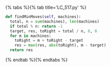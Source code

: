 {% tabs %}{% tab title='LC_517.py' %}

```py
def findMinMoves(self, machines):
  total, n = sum(machines), len(machines)
  if total % n: return -1
  target, res, toRight = total / n, 0, 0
  for m in machines:
    toRight = m + toRight - target
    res = max(res, abs(toRight), m - target)
  return res
```

{% endtab %}{% endtabs %}
